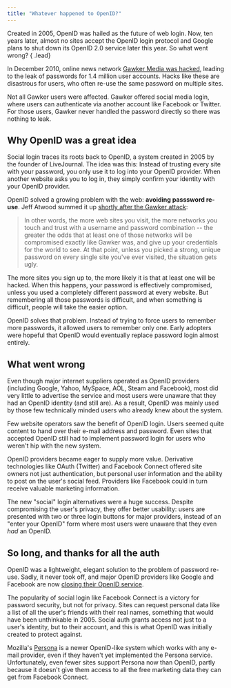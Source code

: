 ```yaml
---
title: "Whatever happened to OpenID?"
---
```


Created in 2005, OpenID was hailed as the future of web login. Now,
ten years later, almost no sites accept the OpenID login protocol
and Google plans to shut down its OpenID 2.0 service later this year.
So what went wrong?
{ .lead}

In December 2010, online news network
[Gawker Media was hacked](http://lifehacker.com/5712785/faq-compromised-commenting-accounts-on-gawker-media), leading
to the leak of passwords for 1.4 million user accounts. Hacks like
these are disastrous for users, who often re-use the same password
on multiple sites.

Not all Gawker users were affected. Gawker offered social media login,
where users can authenticate via another account like Facebook or
Twitter. For those users, Gawker never handled the password directly
so there was nothing to leak.

## Why OpenID was a great idea

Social login traces its roots back to OpenID, a system created in 2005
by the founder of LiveJournal. The idea was this: Instead of trusting
every site with your password, you only use it to log into your
OpenID provider. When another website asks you to log in, they simply
confirm your identity with your OpenID provider.

OpenID solved a growing problem with the web: __avoiding passsword
re-use__. Jeff Atwood summed it up [shortly after the Gawker attack](https://blog.codinghorror.com/the-dirty-truth-about-web-passwords/):

> In other words, the more web sites you visit, the more networks you
> touch and trust with a username and password combination -- the
> greater the odds that at least one of those networks will be
> compromised exactly like Gawker was, and give up your credentials
> for the world to see. At that point, unless you picked a strong,
> unique password on every single site you've ever visited, the
> situation gets ugly.

The more sites you sign up to, the more likely it is that at least one
will be hacked. When this happens, your password is effectively
compromised, unless you used a completely different password at every
website. But remembering all those passwords is difficult, and when
something is difficult, people will take the easier option.

OpenID solves that problem. Instead of trying to force users to remember
more passwords, it allowed users to remember only one. Early
adopters were hopeful that OpenID would eventually replace password
login almost entirely.

## What went wrong

Even though major internet suppliers operated as OpenID providers
(including Google, Yahoo, MySpace, AOL, Steam and Facebook), most
did very little to advertise the service and most users were unaware
that they had an OpenID identity (and still are). As a result,
OpenID was mainly used by those few technically minded users who
already knew about the system.

Few website operators saw the benefit of OpenID login. Users seemed
quite content to hand over their e-mail address and password. Even
sites that accepted OpenID still had to implement password login for
users who weren't hip with the new system.

OpenID providers became eager to supply more value. Derivative
technologies like OAuth (Twitter) and Facebook Connect offered
site owners not just authentication, but personal user information
and the ability to post on the user's social feed. Providers like
Facebook could in turn receive valuable marketing information.

The new "social" login alternatives were a huge success. Despite
compromising the user's privacy, they offer better usability:
users are presented with two or three login buttons for major
providers, instead of an "enter your OpenID" form where most
users were unaware that they even _had_ an OpenID.

## So long, and thanks for all the auth

OpenID was a lightweight, elegant solution to the problem of password
re-use. Sadly, it never took off, and major OpenID providers like
Google and Facebook are now [closing their OpenID service](https://developers.google.com/+/api/auth-migration).

The popularity of social login like Facebook Connect is a victory for
password security, but not for privacy. Sites can request personal data
like a list of all the user's friends with their real names, something
that would have been unthinkable in 2005. Social auth grants access not
just to a user's identity, but to their account, and this is what OpenID
was initially created to protect against.

Mozilla's [Persona](https://www.persona.org) is a newer OpenID-like
system which works with any e-mail provider, even if they haven't
yet implemented the Persona service. Unfortunately, even fewer sites
support Persona now than OpenID, partly because it doesn't give them
access to all the free marketing data they can get from
Facebook Connect.
